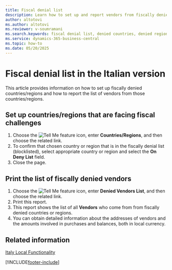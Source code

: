 ```yaml
---
title: Fiscal denial list
description: Learn how to set up and report vendors from fiscally denied countries or regions in the Italian version of Business Central.
author: altotovi
ms.author: altotovi
ms.reviewer: v-soumramani
ms.search.keywords: fiscal denial list, denied countries, denied regions, Italian version
ms.service: dynamics-365-business-central
ms.topic: how-to
ms.date: 05/20/2025
---
```


# Fiscal denial list in the Italian version

This article provides information on how to set up fiscally denied countries/regions and how to report the list of vendors from those countries/regions.  

## Set up countries/regions that are facing fiscal challenges  

1. Choose the ![Tell Me feature](../../media/ui-search/search_small.png "Tell me what you want to do") icon, enter **Countries/Regions**, and then choose the related link.
1. To confirm that chosen country or region that is in the fiscally denial list (blocklisted), select appropriate country or region and select the **On Deny List** field.
1. Close the page.

## Print the list of fiscally denied vendors  

1. Choose the ![Tell Me feature](../../media/ui-search/search_small.png "Tell me what you want to do") icon, enter **Denied Vendors List**, and then choose the related link.
1. Print this report.
1. This report shows the list of all **Vendors** who come from from fiscally denied countries or regions.
1. You can obtain detailed information about the addresses of vendors and the amounts involved in purchases and balances, both in local currency.  

## Related information

[Italy Local Functionality](italy-local-functionality.md)

[!INCLUDE[footer-include](../../includes/footer-banner.md)]
